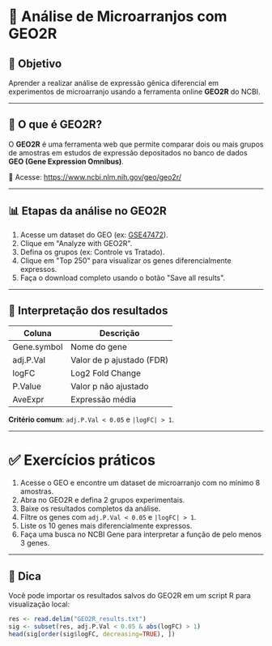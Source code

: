 # 🧬 Análise de Microarranjos com GEO2R

## 🎯 Objetivo
Aprender a realizar análise de expressão gênica diferencial em experimentos de microarranjo usando a ferramenta online **GEO2R** do NCBI.

---

## 🧠 O que é GEO2R?

O **GEO2R** é uma ferramenta web que permite comparar dois ou mais grupos de amostras em estudos de expressão depositados no banco de dados **GEO (Gene Expression Omnibus)**.

📍 Acesse: https://www.ncbi.nlm.nih.gov/geo/geo2r/

---

## 📊 Etapas da análise no GEO2R

1. Acesse um dataset do GEO (ex: [GSE47472](https://www.ncbi.nlm.nih.gov/geo/query/acc.cgi?acc=GSE47472)).
2. Clique em "Analyze with GEO2R".
3. Defina os grupos (ex: Controle vs Tratado).
4. Clique em "Top 250" para visualizar os genes diferencialmente expressos.
5. Faça o download completo usando o botão "Save all results".

---

## 🧾 Interpretação dos resultados

| Coluna | Descrição |
|--------|-----------|
| Gene.symbol | Nome do gene |
| adj.P.Val | Valor de p ajustado (FDR) |
| logFC | Log2 Fold Change |
| P.Value | Valor p não ajustado |
| AveExpr | Expressão média |

**Critério comum**: `adj.P.Val < 0.05` e `|logFC| > 1`.

---

# ✅ Exercícios práticos

1. Acesse o GEO e encontre um dataset de microarranjo com no mínimo 8 amostras.
2. Abra no GEO2R e defina 2 grupos experimentais.
3. Baixe os resultados completos da análise.
4. Filtre os genes com `adj.P.Val < 0.05` e `|logFC| > 1`.
5. Liste os 10 genes mais diferencialmente expressos.
6. Faça uma busca no NCBI Gene para interpretar a função de pelo menos 3 genes.

---

## 📝 Dica

Você pode importar os resultados salvos do GEO2R em um script R para visualização local:

```r
res <- read.delim("GEO2R_results.txt")
sig <- subset(res, adj.P.Val < 0.05 & abs(logFC) > 1)
head(sig[order(sig$logFC, decreasing=TRUE), ])
```